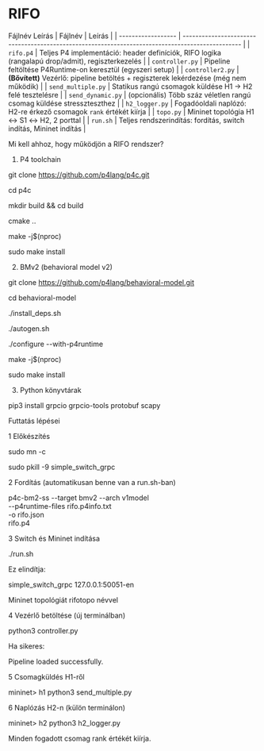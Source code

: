 # RIFO

Fájlnév	Leírás
| Fájlnév            | Leírás                                                                                           |
| ------------------ | ------------------------------------------------------------------------------------------------ |
| `rifo.p4`          | Teljes P4 implementáció: header definíciók, RIFO logika (rangalapú drop/admit), regiszterkezelés |
| `controller.py`    | Pipeline feltöltése P4Runtime-on keresztül (egyszeri setup)                                      |
| `controller2.py`   | **(Bővített)** Vezérlő: pipeline betöltés + regiszterek lekérdezése (még nem működik)            |
| `send_multiple.py` | Statikus rangú csomagok küldése H1 → H2 felé tesztelésre                                         |
| `send_dynamic.py`  | (opcionális) Több száz véletlen rangú csomag küldése stresszteszthez                             |
| `h2_logger.py`     | Fogadóoldali naplózó: H2-re érkező csomagok `rank` értékét kiírja                                |
| `topo.py`          | Mininet topológia H1 ↔ S1 ↔ H2, 2 porttal                                                        |
| `run.sh`           | Teljes rendszerindítás: fordítás, switch indítás, Mininet indítás                                |

Mi kell ahhoz, hogy működjön a RIFO rendszer?

1. P4 toolchain

git clone https://github.com/p4lang/p4c.git

cd p4c

mkdir build && cd build

cmake ..

make -j$(nproc)

sudo make install

2. BMv2 (behavioral model v2)

git clone https://github.com/p4lang/behavioral-model.git

cd behavioral-model

./install_deps.sh

./autogen.sh

./configure --with-p4runtime

make -j$(nproc)

sudo make install

3. Python könyvtárak

pip3 install grpcio grpcio-tools protobuf scapy


Futtatás lépései

1 Előkészítés

sudo mn -c

sudo pkill -9 simple_switch_grpc

2 Fordítás (automatikusan benne van a run.sh-ban)

p4c-bm2-ss --target bmv2 --arch v1model \
  --p4runtime-files rifo.p4info.txt \
  -o rifo.json \
  rifo.p4
  
3 Switch és Mininet indítása

./run.sh

Ez elindítja:

simple_switch_grpc 127.0.0.1:50051-en

Mininet topológiát rifotopo névvel

4 Vezérlő betöltése (új terminálban)

python3 controller.py

Ha sikeres:

Pipeline loaded successfully.

5 Csomagküldés H1-ről

mininet> h1 python3 send_multiple.py

6 Naplózás H2-n (külön terminálon)

mininet> h2 python3 h2_logger.py

Minden fogadott csomag rank értékét kiírja.
